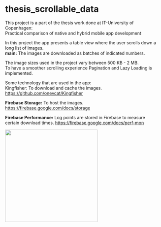 # thesis_scrollable_data
This project is a part of the thesis work done at IT-University of Copenhagen:<br />
Practical comparison of native and hybrid mobile app development<br />

In this project the app presents a table view where the user scrolls down a long list of images.<br />
**main:** The images are downloaded as batches of indicated numbers.<br />

The image sizes used in the project vary between 500 KB - 2 MB.<br />
To have a smoother scrolling experience Pagination and Lazy Loading is implemented.<br />

Some technology that are used in the app: <br />
Kingfisher: To download and cache the images.<br />
https://github.com/onevcat/Kingfisher<br />

**Firebase Storage:** To host the images.<br />
https://firebase.google.com/docs/storage<br />

**Firebase Performance:** Log points are stored in Firebase to measure certain download times.
https://firebase.google.com/docs/perf-mon

<img src="https://user-images.githubusercontent.com/11957858/155113534-39ae979d-84c6-4df3-9923-efeb4c82c6fb.png" width="300">
